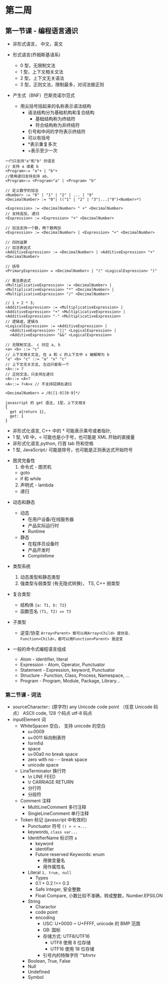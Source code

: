 # 第二周

## 第一节课 - 编程语言通识

- 非形式语言， 中文，英文
- 形式语言(乔姆斯基语系)

  - 0 型，无限制文法
  - 1 型，上下文相关文法
  - 2 型，上下文无关语法
  - 3 型，正则文法，限制最多，对词法做正则

- 产生式（BNF）巴斯克诺尔范式
  - 用尖括号括起来的名称表示语法结构
    - 语法结构分为基础机构和复合结构
      - 基础结构称为终结符
      - 符合结构称为非终结符
    - 引号和中间的字符表示终结符
    - 可以有括号
    - \*表示重复多次
    - +表示至少一次

```
一门只支持"a"和"b" 的语言
// 支持 a 或者 b
<Program>:= "a"+ | "b"+
//使用递归支持支持 ab，
<Program>:= <Program>"a" | <Program> "b"

// 定义数字的加法
<Number> := "0" | "1" | "2" | ... | "9"
<DecimalNumber> := "0"| (("1" | "2" | "3"|...|"9")<Number>*)

<Expression> := <DecimalNumber> " +" <DecimalNumber>
// 支持连加, 递归
<Expression> := <Expression> "+" <DecimalNumber>

// 加法支持一个数，两个数两加
<Expression> := <DecimalNumber> | <Expression> "+" <DecimalNumber>

// 四则运算
// 加法表达式
<AdditiveExpression> := <DecimalNumber> | <AdditiveExpression> "+" <DecimalNumber>

// 括号
<PrimaryExpression> = <DecimalNumber> | "(" <LogicalExpression> ")"

// 乘法表达式
<MultiplicativeExpression> := <DecimalNumber> | <MultiplicativeExpression> "*" <DecimalNumber> |
<MultiplicativeExpression> "/" <DecimalNumber>

// 1 + 2 * 3;
<AdditiveExpression> := <MultiplicativeExpression> | <AdditiveExpression> "+" <MultiplicativeExpression> |
<AdditiveExpression> "-" <MultiplicativeExpression>
// 逻辑或，逻辑与
<LogicalExpression> := <AdditiveExpression> |
  <AdditiveExpression> "||" <LogicalExpression> |
  <AdditiveExpression> "&&" <LogicalExpression>
```

```
// 无限制文法， c 对应 a, b
<a> <b> ::= "c"
// 上下文相关文法, 在 a 和 c 的上下文中 x 被解释为 b
"a" <b> "c" ::= "a" "x" "c"
// 上下文无关文法, 左边只能有一个
<A>::= ?
// 正则文法，只支持左递归
<A>::= <A>?
<A>::= ?<A>x // 不支持回溯右递归

<DecimalNumber> = /0|[1-9][0-9]*/

javascript 的 get 语法, 1型，上下文相关
{
  get a{return 1},
  get: 1
}
```

- 非形式化语言, C++ 中的 \* 可能表示乘号或者指针,
- 1 型, VB 中，< 可能也是小于号，也可能是 XML 开始的直接量
- 非形式化语言,python, 行首 tab 符和空格
- 1 型, JavaScript`/` 可能是除号，也可能是正则表达式开始符号

* 图灵完备性
  1. 命令式 - 图灵机
  - goto
  - if 和 while
  2. 声明式 - lambda
  - 递归

- 动态和静态

  - 动态
    - 在用户设备/在线服务器
    - 产品实际运行时
    - Runtime
  - 静态
    - 在程序员设备时
    - 产品开发时
    - Compiletime

- 类型系统

  1. 动态类型和静态类型
  2. 强类型与弱类型 (有无隐式转换)， TS, C++ 弱类型

- 复合类型

  - 结构体 `{a: T1, b: T2}`
  - 函数签名 `(T1, T2) => T3`

- 子类型

  - 逆变/协变 `Array<Parent> 都可以用Array<Child> 是协变，Function<Child>，都可以用Function<Parent> 是逆变`

- 一般的命令式编程语言组成
  - Atom - identifier, literal
  - Expression - Atom, Operator, Punctuator
  - Statement - Expression, keyword, Punctuator
  - Structure - Function, Class, Process, Namespace, ...
  - Program - Program, Module, Package, Library...

### 第二节课 - 词法

- sourceCharacter:: (原字符)
  any Unicode code point （任意 Unicode 码点）
  ASCII code, 128 个码点
  utf-8 码点
- inputElement 词
  - WhiteSpacen 空白， 支持 unicode 的空白
    - <TAB> u+0009
    - <VT> u+0011 纵向制表符
    - <FF> formfid
    - <SP> space
    - <NBSP> u+00a0 no break space
    - <ZWNBSP> zero with no - - break space
    - <USP> unicode space
  - LineTerminator 换行符
    - <LF> \n LINE FEED
    - <CR> \r CARRIAGE RETURN
    - <LS> 分行符
    - <PS> 分段符
  - Comment 注释
    - MultiLineComment 多行注释
    - SingleLineComment 单行注释
  - Token 标记 (javascript 中有效的)
    - Punctuator 符号 `() > < =...`
    - keywords, `class var...`
    - IdentifierName 标识符 `a`
      - keyword
      - identifier
      - Future reserved Keywords: enum
        - 用做变量名
        - 用作属性名
    - Literal `1, true, null`
      - Types
      - 0.1 + 0.2 !== 0.3
      - Safe Integer, 安全整数
      - Float Compare, 小数比较不准确，转成整数，Number.EPSILON
    - String
      - Charactor
      - code point
      - encoding
        - USC: U+0000 ~ U+FFFF, unicode 的 BMP 范围
        - GB: 国标
        - 存储方式: UTF8/UTF16
          - UTF8 使用 8 位存储
          - UTF16 使用 18 位存储
        - 引号内的特殊字符 \'"bfnrtv
    - Boolean, True, False
    - Null
    - Undefined
    - Symbol
